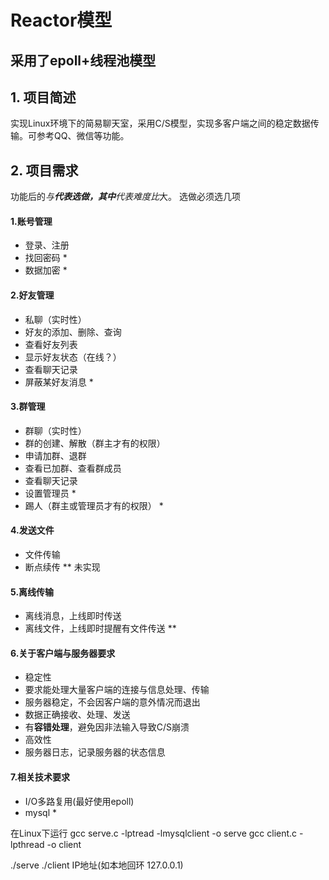 #  Reactor模型
## 采用了epoll+线程池模型
## 1. 项目简述
实现Linux环境下的简易聊天室，采用C/S模型，实现多客户端之间的稳定数据传输。可参考QQ、微信等功能。

## 2. 项目需求
功能后的*与**代表选做，其中**代表难度比*大。 选做必须选几项

#### 1.账号管理
- 登录、注册
- 找回密码 *
- 数据加密 *
#### 2.好友管理
- 私聊（实时性）
- 好友的添加、删除、查询
- 查看好友列表
- 显示好友状态（在线？）
- 查看聊天记录
- 屏蔽某好友消息 *
#### 3.群管理
- 群聊（实时性）
- 群的创建、解散（群主才有的权限）
- 申请加群、退群
- 查看已加群、查看群成员
- 查看聊天记录
- 设置管理员 *
- 踢人（群主或管理员才有的权限） *
#### 4.发送文件
- 文件传输
- 断点续传 ** 未实现
#### 5.离线传输
- 离线消息，上线即时传送
- 离线文件，上线即时提醒有文件传送 **
#### 6.关于客户端与服务器要求
- 稳定性
- 要求能处理大量客户端的连接与信息处理、传输
- 服务器稳定，不会因客户端的意外情况而退出
- 数据正确接收、处理、发送
- 有**容错处理**，避免因非法输入导致C/S崩溃
- 高效性
- 服务器日志，记录服务器的状态信息
#### 7.相关技术要求
- I/O多路复用(最好使用epoll)
- mysql *

在Linux下运行
gcc serve.c -lptread -lmysqlclient -o serve
gcc client.c -lpthread -o client

./serve 
./client IP地址(如本地回环 127.0.0.1)
